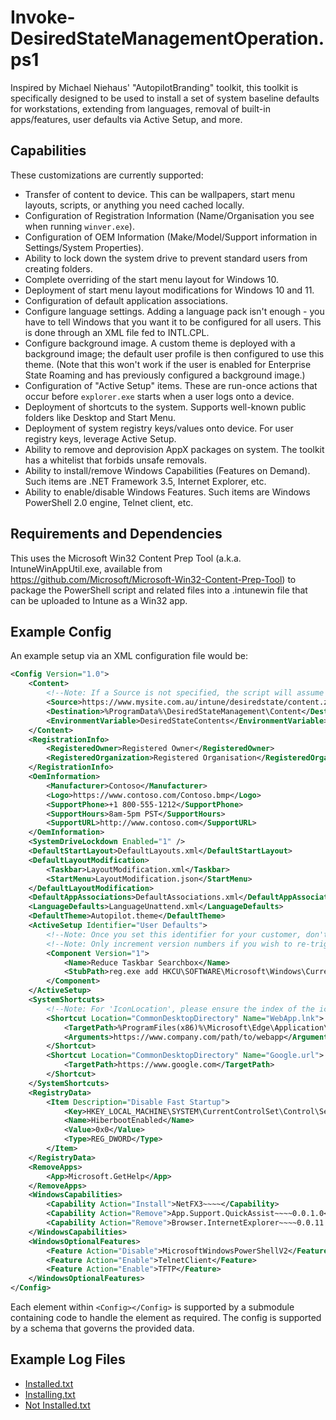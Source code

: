 # Invoke-DesiredStateManagementOperation.ps1
Inspired by Michael Niehaus' "AutopilotBranding" toolkit, this toolkit is specifically designed to be used to install a set of system baseline defaults for workstations, extending from languages, removal of built-in apps/features, user defaults via Active Setup, and more.

## Capabilities
These customizations are currently supported:

- Transfer of content to device. This can be wallpapers, start menu layouts, scripts, or anything you need cached locally.
- Configuration of Registration Information (Name/Organisation you see when running `winver.exe`).
- Configuration of OEM Information (Make/Model/Support information in Settings/System Properties).
- Ability to lock down the system drive to prevent standard users from creating folders.
- Complete overriding of the start menu layout for Windows 10.
- Deployment of start menu layout modifications for Windows 10 and 11.
- Configuration of default application associations.
- Configure language settings. Adding a language pack isn't enough - you have to tell Windows that you want it to be configured for all users. This is done through an XML file fed to INTL.CPL.
- Configure background image. A custom theme is deployed with a background image; the default user profile is then configured to use this theme. (Note that this won't work if the user is enabled for Enterprise State Roaming and has previously configured a background image.)
- Configuration of "Active Setup" items. These are run-once actions that occur before `explorer.exe` starts when a user logs onto a device.
- Deployment of shortcuts to the system. Supports well-known public folders like Desktop and Start Menu.
- Deployment of system registry keys/values onto device. For user registry keys, leverage Active Setup.
- Ability to remove and deprovision AppX packages on system. The toolkit has a whitelist that forbids unsafe removals.
- Ability to install/remove Windows Capabilities (Features on Demand). Such items are .NET Framework 3.5, Internet Explorer, etc.
- Ability to enable/disable Windows Features. Such items are Windows PowerShell 2.0 engine, Telnet client, etc.

## Requirements and Dependencies
This uses the Microsoft Win32 Content Prep Tool (a.k.a. IntuneWinAppUtil.exe, available from https://github.com/Microsoft/Microsoft-Win32-Content-Prep-Tool) to package the PowerShell script and related files into a .intunewin file that can be uploaded to Intune as a Win32 app.

## Example Config
An example setup via an XML configuration file would be:
```XML
<Config Version="1.0">
	<Content>
		<!--Note: If a Source is not specified, the script will assume you've provided data in the destination yourself-->
		<Source>https://www.mysite.com.au/intune/desiredstate/content.zip</Source>
		<Destination>%ProgramData%\DesiredStateManagement\Content</Destination>
		<EnvironmentVariable>DesiredStateContents</EnvironmentVariable>
	</Content>
	<RegistrationInfo>
		<RegisteredOwner>Registered Owner</RegisteredOwner>
		<RegisteredOrganization>Registered Organisation</RegisteredOrganization>
	</RegistrationInfo>
	<OemInformation>
		<Manufacturer>Contoso</Manufacturer>
		<Logo>https://www.contoso.com/Contoso.bmp</Logo>
		<SupportPhone>+1 800-555-1212</SupportPhone>
		<SupportHours>8am-5pm PST</SupportHours>
		<SupportURL>http://www.contoso.com</SupportURL>
	</OemInformation>
	<SystemDriveLockdown Enabled="1" />
	<DefaultStartLayout>DefaultLayouts.xml</DefaultStartLayout>
	<DefaultLayoutModification>
		<Taskbar>LayoutModification.xml</Taskbar>
		<StartMenu>LayoutModification.json</StartMenu>
	</DefaultLayoutModification>
	<DefaultAppAssociations>DefaultAssociations.xml</DefaultAppAssociations>
	<LanguageDefaults>LanguageUnattend.xml</LanguageDefaults>
	<DefaultTheme>Autopilot.theme</DefaultTheme>
	<ActiveSetup Identifier="User Defaults">
		<!--Note: Once you set this identifier for your customer, don't ever change it!-->
		<!--Note: Only increment version numbers if you wish to re-trigger the default on next logon, not necessarily because you made a change!-->
		<Component Version="1">
			<Name>Reduce Taskbar Searchbox</Name>
			<StubPath>reg.exe add HKCU\SOFTWARE\Microsoft\Windows\CurrentVersion\Search /v SearchboxTaskbarMode /t REG_DWORD /d 1 /f</StubPath>
		</Component>
	</ActiveSetup>
	<SystemShortcuts>
		<!--Note: For 'IconLocation', please ensure the index of the icon is provided at the end, separated by a comma ("file.ico,0", etc)-->
		<Shortcut Location="CommonDesktopDirectory" Name="WebApp.lnk">
			<TargetPath>%ProgramFiles(x86)%\Microsoft\Edge\Application\msedge.exe</TargetPath>
			<Arguments>https://www.company.com/path/to/webapp</Arguments>
		</Shortcut>
		<Shortcut Location="CommonDesktopDirectory" Name="Google.url">
			<TargetPath>https://www.google.com</TargetPath>
		</Shortcut>
	</SystemShortcuts>
	<RegistryData>
		<Item Description="Disable Fast Startup">
			<Key>HKEY_LOCAL_MACHINE\SYSTEM\CurrentControlSet\Control\Session Manager\Power</Key>
			<Name>HiberbootEnabled</Name>
			<Value>0x0</Value>
			<Type>REG_DWORD</Type>
		</Item>
	</RegistryData>
	<RemoveApps>
		<App>Microsoft.GetHelp</App>
	</RemoveApps>
	<WindowsCapabilities>
		<Capability Action="Install">NetFX3~~~~</Capability>
		<Capability Action="Remove">App.Support.QuickAssist~~~~0.0.1.0</Capability>
		<Capability Action="Remove">Browser.InternetExplorer~~~~0.0.11.0</Capability>
	</WindowsCapabilities>
	<WindowsOptionalFeatures>
		<Feature Action="Disable">MicrosoftWindowsPowerShellV2</Feature>
		<Feature Action="Enable">TelnetClient</Feature>
		<Feature Action="Enable">TFTP</Feature>
	</WindowsOptionalFeatures>
</Config>
```
Each element within `<Config></Config>` is supported by a submodule containing code to handle the element as required. The config is supported by a schema that governs the provided data.
## Example Log Files
* [Installed.txt](https://github.com/TheMissingLinkGithub/Install-DesiredStateManagement.ps1/files/13727435/Installed.txt)
* [Installing.txt](https://github.com/TheMissingLinkGithub/Install-DesiredStateManagement.ps1/files/13727430/Installing.txt)
* [Not Installed.txt](https://github.com/TheMissingLinkGithub/Install-DesiredStateManagement.ps1/files/13727431/Not.Installed.txt)
